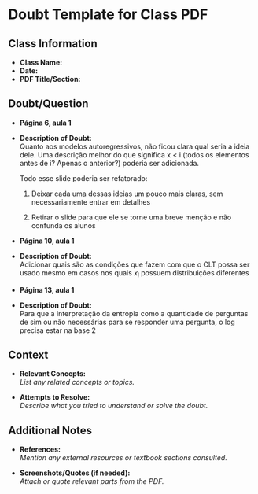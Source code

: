 # Doubt Template for Class PDF

## Class Information
- **Class Name:** 
- **Date:** 
- **PDF Title/Section:** 

## Doubt/Question
- **Página 6, aula 1** 
- **Description of Doubt:**  
    Quanto aos modelos autoregressivos, não ficou clara qual seria a ideia dele. Uma descrição melhor do que significa x < i (todos os elementos antes de i? Apenas o anterior?) poderia ser adicionada.

    Todo esse slide poderia ser refatorado:

    1) Deixar cada uma dessas ideias um pouco mais claras, sem necessariamente entrar em  detalhes

    2) Retirar o slide para que ele se torne uma breve menção e não confunda os alunos

- **Página 10, aula 1** 
- **Description of Doubt:**  
    Adicionar quais são as condições que fazem com que o CLT possa ser usado mesmo em casos nos quais $x_i$ possuem distribuições diferentes

- **Página 13, aula 1** 
- **Description of Doubt:**  
    Para que a interpretação da entropia como a quantidade de perguntas de sim ou não necessárias para se responder uma pergunta, o log precisa estar na base 2



    

## Context
- **Relevant Concepts:**  
    _List any related concepts or topics._

- **Attempts to Resolve:**  
    _Describe what you tried to understand or solve the doubt._

## Additional Notes
- **References:**  
    _Mention any external resources or textbook sections consulted._

- **Screenshots/Quotes (if needed):**  
    _Attach or quote relevant parts from the PDF._